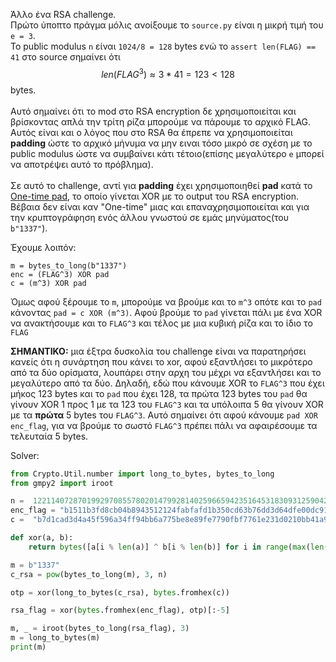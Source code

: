 Άλλο ένα RSA challenge.\
Πρώτο ύποπτο πράγμα μόλις ανοίξουμε το `source.py` είναι η μικρή τιμή του `e = 3`.\
Το public modulus `n` είναι `1024/8 = 128` bytes ενώ το `assert len(FLAG) == 41` στο source σημαίνει ότι $$len(FLAG ^ 3) \approx 3*41 = 123 < 128$$ bytes.\
\
Αυτό σημαίνει ότι το mod στο RSA encryption δε χρησιμοποιείται και βρίσκοντας απλά την τρίτη ρίζα μπορούμε να πάρουμε το αρχικό FLAG. Αυτός είναι και ο λόγος που στο RSA θα έπρεπε να χρησιμοποιείται **padding** ώστε το αρχικό μήνυμα να μην ειναι τόσο μικρό σε σχέση με το public modulus ώστε να συμβαίνει κάτι τέτοιο(επίσης μεγαλύτερο `e` μπορεί να αποτρέψει αυτό το πρόβλημα).\
\
Σε αυτό το challenge, αντί για **padding** έχει χρησιμοποιηθεί **pad** κατά το [One-time pad](https://en.wikipedia.org/wiki/One-time_pad), το οποίο γίνεται XOR με το output του RSA encryption. Βέβαια δεν είναι καν "One-time" μιας και επαναχρησιμοποιείται και για την κρυπτογράφηση ενός άλλου γνωστού σε εμάς μηνύματος(του `b"1337"`).

Έχουμε λοιπόν:
```
m = bytes_to_long(b"1337")
enc = (FLAG^3) XOR pad
c = (m^3) XOR pad
```
Όμως αφού ξέρουμε το `m`, μπορούμε να βρούμε και το `m^3` οπότε και το `pad` κάνοντας `pad = c XOR (m^3)`.
Αφού βρούμε το `pad` γίνεται πάλι με ένα XOR να ανακτήσουμε και το `FLAG^3` και τέλος με μια κυβική ρίζα και το ίδιο το `FLAG`

**ΣΗΜΑΝΤΙΚΟ:** μια έξτρα δυσκολία του challenge είναι να παρατηρήσει κανείς ότι η συνάρτηση που κάνει το xor, αφού εξαντλήσει το μικρότερο από τα δύο ορίσματα, λουπάρει στην αρχη του μέχρι να εξαντλήσει και το μεγαλύτερο από τα δύο. Δηλαδή, εδώ που κάνουμε XOR το `FLAG^3` που έχει μήκος 123 bytes και το `pad` που έχει 128, τα πρώτα 123 bytes του `pad` θα γίνουν XOR 1 προς 1 με τα 123 του `FLAG^3` και τα υπόλοιπα 5 θα γίνουν XOR με τα **πρώτα** 5 bytes του `FLAG^3`. Αυτό σημαίνει ότι αφού κάνουμε `pad XOR enc_flag`, για να βρούμε το σωστό `FLAG^3` πρέπει πάλι να αφαιρέσουμε τα τελευταία 5 bytes.


Solver:
```python
from Crypto.Util.number import long_to_bytes, bytes_to_long
from gmpy2 import iroot

n =  122114072870199297085578020147992814025966594235164531830931259042293000158393859940252405285589996717867934676212957454073503103965727508569537899002931523025520655597503843028746657023947353535021545136547754758633219863823336806019486675282954327452789600129836270965355420808030103480964418043427461870989
enc_flag = "b1511b3fd8cb04b8943512124fabfafd1b350cd63b76dd3d64dfe00dc9148b4c24471c4b2f12f60f7d467a6198f9adedd0d6836ca762d205afd7b6f639bdd9d2967df303f4f7e475189a22dbe73d0e1314fb97e7590f361b2efe9786b5e5931f646bac77717ee83c486bd99634223f482157033e48edfcbf958fa792ec7560e6"
c =  "b7d1cad3d4a45f596a34ff94bb6a775be8e89fe7790fbf7761e231d0210bb41a96f2d3f0384e15fc7c1ccaacfd66855e53200042a9791d732b097009e1cbce206384ca8a94e6ae3892846a954d805bbf02d4fce0a7a41152fb1aa38ed0daec21b7f3ec997a299457e133f31f4163625d166ab8a85298bb6ffe16f5e8e4cf45f2"

def xor(a, b):
    return bytes([a[i % len(a)] ^ b[i % len(b)] for i in range(max(len(a), len(b)))])

m = b"1337"
c_rsa = pow(bytes_to_long(m), 3, n)

otp = xor(long_to_bytes(c_rsa), bytes.fromhex(c))

rsa_flag = xor(bytes.fromhex(enc_flag), otp)[:-5]

m, _ = iroot(bytes_to_long(rsa_flag), 3)
m = long_to_bytes(m)
print(m)

```

